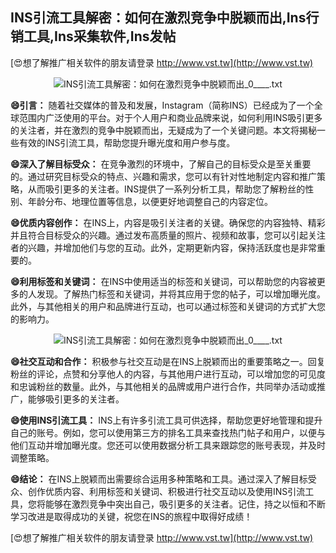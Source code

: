 ## **INS引流工具解密：如何在激烈竞争中脱颖而出,Ins行销工具,Ins采集软件,Ins发帖**

[😍想了解推广相关软件的朋友请登录 http://www.vst.tw](http://www.vst.tw)

 <center><img src="https://vst.tw/MP4/tuiguang/png/6.png" alt="INS引流工具解密：如何在激烈竞争中脱颖而出_0____.txt"></center>

**😄引言：**
随着社交媒体的普及和发展，Instagram（简称INS）已经成为了一个全球范围内广泛使用的平台。对于个人用户和商业品牌来说，如何利用INS吸引更多的关注者，并在激烈的竞争中脱颖而出，无疑成为了一个关键问题。本文将揭秘一些有效的INS引流工具，帮助您提升曝光度和用户参与度。

**😄深入了解目标受众：**
在竞争激烈的环境中，了解自己的目标受众是至关重要的。通过研究目标受众的特点、兴趣和需求，您可以有针对性地制定内容和推广策略，从而吸引更多的关注者。INS提供了一系列分析工具，帮助您了解粉丝的性别、年龄分布、地理位置等信息，以便更好地调整自己的内容定位。

**😄优质内容创作：**
在INS上，内容是吸引关注者的关键。确保您的内容独特、精彩并且符合目标受众的兴趣。通过发布高质量的照片、视频和故事，您可以引起关注者的兴趣，并增加他们与您的互动。此外，定期更新内容，保持活跃度也是非常重要的。

**😄利用标签和关键词：**
在INS中使用适当的标签和关键词，可以帮助您的内容被更多的人发现。了解热门标签和关键词，并将其应用于您的帖子，可以增加曝光度。此外，与其他相关的用户和品牌进行互动，也可以通过标签和关键词的方式扩大您的影响力。

 <center><img src="https://vst.tw/MP4/tuiguang/png/7.png" alt="INS引流工具解密：如何在激烈竞争中脱颖而出_0____.txt"></center>

**😄社交互动和合作：**
积极参与社交互动是在INS上脱颖而出的重要策略之一。回复粉丝的评论，点赞和分享他人的内容，与其他用户进行互动，可以增加您的可见度和忠诚粉丝的数量。此外，与其他相关的品牌或用户进行合作，共同举办活动或推广，能够吸引更多的关注者。

**😄使用INS引流工具：**
INS上有许多引流工具可供选择，帮助您更好地管理和提升自己的账号。例如，您可以使用第三方的排名工具来查找热门帖子和用户，以便与他们互动并增加曝光度。您还可以使用数据分析工具来跟踪您的账号表现，并及时调整策略。

**😄结论：**
在INS上脱颖而出需要综合运用多种策略和工具。通过深入了解目标受众、创作优质内容、利用标签和关键词、积极进行社交互动以及使用INS引流工具，您将能够在激烈竞争中突出自己，吸引更多的关注者。记住，持之以恒和不断学习改进是取得成功的关键，祝您在INS的旅程中取得好成绩！

[😍想了解推广相关软件的朋友请登录 http://www.vst.tw](http://www.vst.tw)



